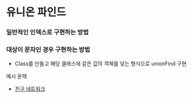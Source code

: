 # 유니온 파인드

### 일반적인 인덱스로 구현하는 방법


### 대상이 문자인 경우 구현하는 방법

- Class를 만들고 해당 클래스에 같은 값의 객체를 넣는 형식으로 unionFind 구현

예시 문제
- [친구 네트워크](https://www.acmicpc.net/problem/4195)